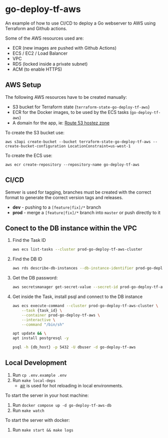 # go-deploy-tf-aws
An example of how to use CI/CD to deploy a Go webserver to AWS using Terraform and Github actions.

Some of the AWS resources used are:
* ECR (new images are pushed with Github Actions)
* ECS / EC2 / Load Balancer
* VPC
* RDS (locked inside a private subnet)
* ACM (to enable HTTPS)

## AWS Setup
The following AWS resources have to be created manually:
* S3 bucket for Terraform state (`terraform-state-go-deploy-tf-aws`)
* ECR for the Docker images, to be used by the ECS tasks (`go-deploy-tf-aws`)
* A domain for the app, ie: [Route 53 hostez zone](https://github.com/aarregui/go-deploy-tf-aws/blob/master/deploy/tf/variables.tf#L24-L26)

To create the S3 bucket use:
```
aws s3api create-bucket --bucket terraform-state-go-deploy-tf-aws --create-bucket-configuration LocationConstraint=us-west-1
```

To create the ECS use:
```
aws ecr create-repository --repository-name go-deploy-tf-aws
```

## CI/CD

Semver is used for tagging, branches must be created with the correct format to generate the correct version tags and releases.

* **dev** - pushing to a `[feature|fix]/*` branch
* **prod** - merge a `[feature|fix]/*` branch into `master` or push directly to it

## Conect to the DB instance within the VPC
1. Find the Task ID
    ```bash
    aws ecs list-tasks --cluster prod-go-deploy-tf-aws-cluster
    ```
1. Find the DB ID
    ```bash
    aws rds describe-db-instances --db-instance-identifier prod-go-deploy-tf-aws
    ```
1. Get the DB password:
    ```bash
    aws secretsmanager get-secret-value --secret-id prod-go-deploy-tf-aws-rds-master-password
    ```
1. Get inside the Task, install psql and connect to the DB instance
    ```bash
    aws ecs execute-command --cluster prod-go-deploy-tf-aws-cluster \
        --task {task_id} \
        --container prod-go-deploy-tf-aws \
        --interactive \
        --command "/bin/sh"

    apt update && \
    apt install postgresql -y

    psql -h {db_host} -p 5432 -U dbuser -d go-deploy-tf-aws
    ```

## Local Development
1. Run `cp .env.example .env`
1. Run `make local-deps`
    * [air](https://github.com/air-verse/air) is used for hot reloading in local environments.

To start the server in your host machine:
1. Run `docker compose up -d go-deploy-tf-aws-db`
1. Run `make watch`

To start the server with docker:
1. Run `make start && make logs`
